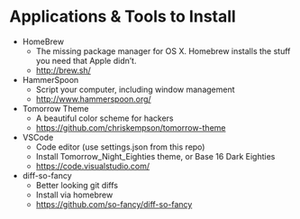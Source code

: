 Applications & Tools to Install
===

* HomeBrew
  *  The missing package manager for OS X. Homebrew installs the stuff you need that Apple didn’t.
  *  http://brew.sh/
* HammerSpoon
  * Script your computer, including window management
  * http://www.hammerspoon.org/
* Tomorrow Theme
  * A beautiful color scheme for hackers
  * https://github.com/chriskempson/tomorrow-theme
* VSCode
  * Code editor (use settings.json from this repo)
  * Install Tomorrow_Night_Eighties theme, or Base 16 Dark Eighties
  * https://code.visualstudio.com/
* diff-so-fancy
  * Better looking git diffs
  * Install via homebrew
  * https://github.com/so-fancy/diff-so-fancy